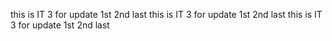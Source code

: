 this is IT 3 for update
1st
2nd
last
this is IT 3 for update
1st
2nd
last
this is IT 3 for update
1st
2nd
last
